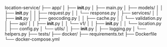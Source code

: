 location-service/
├── app/
│   ├── __init__.py
│   ├── main.py
│   ├── models/
│   │   ├── __init__.py
│   │   ├── request.py
│   │   └── response.py
│   ├── services/
│   │   ├── __init__.py
│   │   ├── geocoding.py
│   │   ├── cache.py
│   │   └── validation.py
│   ├── api/
│   │   ├── __init__.py
│   │   └── v1/
│   │       ├── __init__.py
│   │       └── location.py
│   ├── config.py
│   └── utils/
│       ├── __init__.py
│       ├── logging.py
│       └── helpers.py
├── tests/
├── docker/
├── requirements.txt
├── Dockerfile
└── docker-compose.yml
